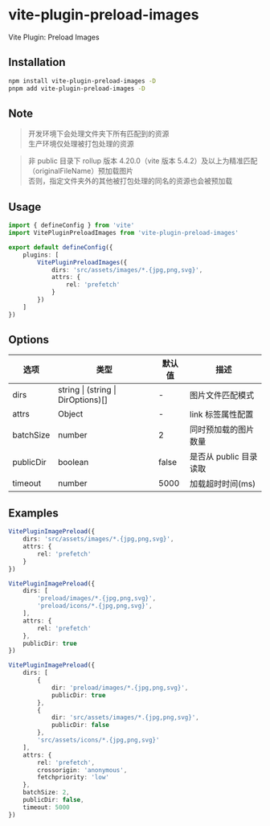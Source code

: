 # vite-plugin-preload-images

Vite Plugin: Preload Images

## Installation

```bash
npm install vite-plugin-preload-images -D
pnpm add vite-plugin-preload-images -D
```

## Note

> 开发环境下会处理文件夹下所有匹配到的资源\
> 生产环境仅处理被打包处理的资源

> 非 public 目录下 rollup 版本 4.20.0（vite 版本 5.4.2）及以上为精准匹配（originalFileName）预加载图片\
> 否则，指定文件夹外的其他被打包处理的同名的资源也会被预加载

## Usage

```typescript
import { defineConfig } from 'vite'
import VitePluginPreloadImages from 'vite-plugin-preload-images'

export default defineConfig({
    plugins: [
        VitePluginPreloadImages({
            dirs: 'src/assets/images/*.{jpg,png,svg}',
            attrs: {
                rel: 'prefetch'
            }
        })
    ]
})
```

## Options

| 选项 | 类型 | 默认值 | 描述 |
|------|------|--------|------|
| dirs | string \| (string \| DirOptions)[] | - | 图片文件匹配模式 |
| attrs | Object | - | link 标签属性配置 |
| batchSize | number | 2 | 同时预加载的图片数量 |
| publicDir | boolean | false | 是否从 public 目录读取 |
| timeout | number | 5000 | 加载超时时间(ms) |

## Examples

```typescript
VitePluginImagePreload({
    dirs: 'src/assets/images/*.{jpg,png,svg}',
    attrs: {
        rel: 'prefetch'
    }
})
```

```typescript
VitePluginImagePreload({
    dirs: [
        'preload/images/*.{jpg,png,svg}',
        'preload/icons/*.{jpg,png,svg}',
    ],
    attrs: {
        rel: 'prefetch'
    },
    publicDir: true
})
```

```typescript
VitePluginImagePreload({
    dirs: [
        {
            dir: 'preload/images/*.{jpg,png,svg}',
            publicDir: true
        },
        {
            dir: 'src/assets/images/*.{jpg,png,svg}',
            publicDir: false
        },
        'src/assets/icons/*.{jpg,png,svg}'
    ],
    attrs: {
        rel: 'prefetch',
        crossorigin: 'anonymous',
        fetchpriority: 'low'
    },
    batchSize: 2,
    publicDir: false,
    timeout: 5000
})
```
